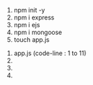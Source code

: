 <!-- Packages -->
1. npm init -y
2. npm i express
3. npm i ejs
4. npm i mongoose
5. touch app.js

<!-- Code  -->
1. app.js (code-line : 1 to 11)
2. 
3. 
4. 

